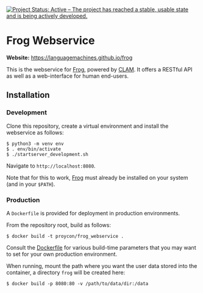 [![Project Status: Active – The project has reached a stable, usable state and is being actively developed.](https://www.repostatus.org/badges/latest/active.svg)](https://www.repostatus.org/#active)

# Frog Webservice

**Website:** https://languagemachines.github.io/frog

This is the webservice for [Frog](https://github.com/LanguageMachines/frog), powered by [CLAM](https://github.com/proycon/clam). It offers a RESTful API as well as a web-interface for human end-users.

## Installation

### Development

Clone this repository, create a virtual environment and install the webservice as follows:

```
$ python3 -m venv env
$ . env/bin/activate
$ ./startserver_development.sh
```

Navigate to ``http://localhost:8080``.

Note that for this to work, [Frog](https://github.com/LanguageMachines/frog) must already be installed on your system (and in your `$PATH`).

### Production

A ``Dockerfile`` is provided for deployment in production environments.

From the repository root, build as follows:

``
$ docker build -t proycon/frog_webservice .
``

Consult the [Dockerfile](Dockerfile) for various build-time parameters that you may want to set for your own production environment.

When running, mount the path where you want the user data stored into the container, a directory `frog` will be created here:

``
$ docker build -p 8080:80 -v /path/to/data/dir:/data
``









